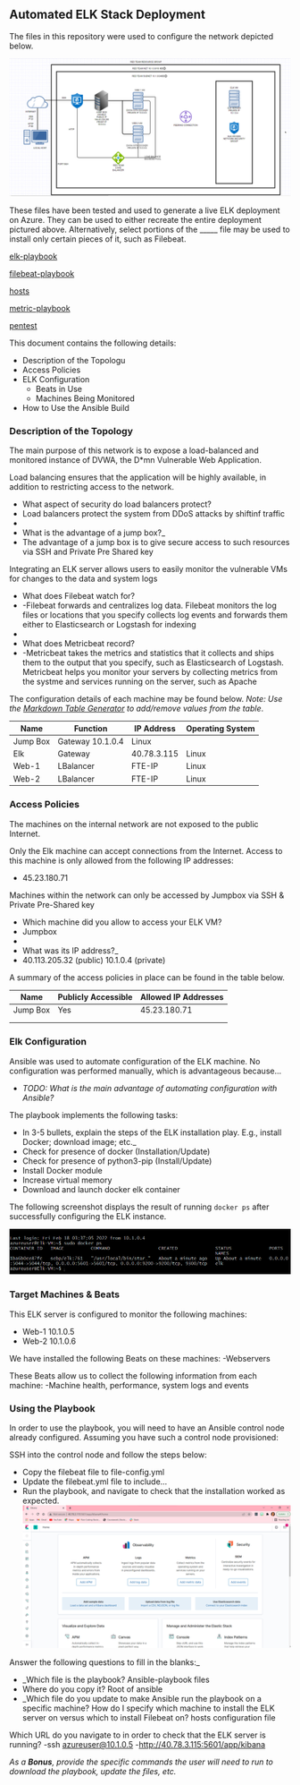 ## Automated ELK Stack Deployment

The files in this repository were used to configure the network depicted below.

![Network diagram](https://github.com/Chamilton86/Project-1/blob/f5fa373b9e119f96c1ac9d53f151bcb47aa18b43/Diagrams/UNIT%2012%20HW.png)

These files have been tested and used to generate a live ELK deployment on Azure. They can be used to either recreate the entire deployment pictured above. Alternatively, select portions of the _____ file may be used to install only certain pieces of it, such as Filebeat.

  [elk-playbook](https://github.com/shonham/Shontae-s-Cybersecurity-Project-1/blob/a7aa16cf635a87bcdcdc3475a98223c9344a9578/ansible/elk-playbook.yml)

[filebeat-playbook](https://github.com/Chamilton86/Project-1/blob/fb7afcfdabba40ed6090d01fbd3b1a00ecd738d9/Ansible/filebeat-playbook.yml)

[hosts](https://github.com/shonham/Shontae-s-Cybersecurity-Project-1/blob/ae948cf639794aa9497d8730318f2b50798dcdd8/ansible/hosts.yml)

[metric-playbook](https://github.com/shonham/Shontae-s-Cybersecurity-Project-1/blob/ae948cf639794aa9497d8730318f2b50798dcdd8/ansible/metric-playbook.yml)

[pentest](https://github.com/Chamilton86/Project-1/blob/65f9e08eda8b513021af2712f9be11d0c2c80523/Ansible/pentest.yml)





This document contains the following details:
- Description of the Topologu
- Access Policies
- ELK Configuration
  - Beats in Use
  - Machines Being Monitored
- How to Use the Ansible Build


### Description of the Topology

The main purpose of this network is to expose a load-balanced and monitored instance of DVWA, the D*mn Vulnerable Web Application.

Load balancing ensures that the application will be highly available, in addition to restricting access to the network.
- What aspect of security do load balancers protect? 
- Load balancers protect the system from DDoS attacks by shiftinf traffic
- 
- What is the advantage of a jump box?_
- The advantage of a jump box is to give secure access to such resources via SSH and Private Pre Shared key

Integrating an ELK server allows users to easily monitor the vulnerable VMs for changes to the data and system logs
- What does Filebeat watch for?
- -Filebeat forwards and centralizes log data.  Filebeat monitors the log files or locations that you specify collects log events and forwards them either to Elasticsearch or Logstash for indexing
- 
- What does Metricbeat record?
- -Metricbeat takes the metrics and statistics that it collects and ships them to the output that you specify, such as Elasticsearch of Logstash.  Metricbeat helps you monitor your servers by collecting metrics from the systme and services running on the server, such as Apache

The configuration details of each machine may be found below.
_Note: Use the [Markdown Table Generator](http://www.tablesgenerator.com/markdown_tables) to add/remove values from the table_.

| Name     | Function | IP Address | Operating System |
|----------|----------|------------|------------------|
| Jump Box | Gateway  10.1.0.4     | Linux            |
| Elk      | Gateway  | 40.78.3.115| Linux            |
| Web-1    | LBalancer| FTE-IP     | Linux            |
| Web-2    | LBalancer| FTE-IP     | Linux            |

### Access Policies

The machines on the internal network are not exposed to the public Internet. 

Only the Elk machine can accept connections from the Internet. Access to this machine is only allowed from the following IP addresses:
- 45.23.180.71

Machines within the network can only be accessed by Jumpbox via SSH & Private Pre-Shared key
- Which machine did you allow to access your ELK VM?
- Jumpbox
- 
-  What was its IP address?_
-  40.113.205.32 (public) 10.1.0.4 (private)

A summary of the access policies in place can be found in the table below.

| Name     | Publicly Accessible | Allowed IP Addresses |
|----------|---------------------|----------------------|
| Jump Box | Yes                 | 45.23.180.71         |
|          |                     |                      |
|          |                     |                      |

### Elk Configuration

Ansible was used to automate configuration of the ELK machine. No configuration was performed manually, which is advantageous because...
- _TODO: What is the main advantage of automating configuration with Ansible?_

The playbook implements the following tasks:
- In 3-5 bullets, explain the steps of the ELK installation play. E.g., install Docker; download image; etc._
- Check for presence of docker (Installation/Update)
- Check for presence of python3-pip (Install/Update)
- Install Docker module
- Increase virtual memory
- Download and launch docker elk container

The following screenshot displays the result of running `docker ps` after successfully configuring the ELK instance.

![Docker ps](https://github.com/shonham/Shontae-s-Cybersecurity-Project-1/blob/8573356a371266d9c31bd00b2386bedb29c34ddd/diagrams/Docker%20ps.png)

### Target Machines & Beats
This ELK server is configured to monitor the following machines:
- Web-1 10.1.0.5 
- Web-2 10.1.0.6

We have installed the following Beats on these machines:
-Webservers

These Beats allow us to collect the following information from each machine:
-Machine health, performance, system logs and events

### Using the Playbook
In order to use the playbook, you will need to have an Ansible control node already configured. Assuming you have such a control node provisioned: 

SSH into the control node and follow the steps below:
- Copy the filebeat file to file-config.yml
- Update the filebeat.yml file to include...
- Run the playbook, and navigate to check that the installation worked as expected.
![kibanaserver](https://github.com/shonham/Shontae-s-Cybersecurity-Project-1/blob/60d84b78333fafae4d4bba4a4df2463d74c25476/diagrams/kibanaserver.png)

Answer the following questions to fill in the blanks:_
- _Which file is the playbook? Ansible-playbook files
- Where do you copy it? Root of ansible
- _Which file do you update to make Ansible run the playbook on a specific machine? How do I specify which machine to install the ELK server on versus which to install Filebeat on? hosts configuration file

Which URL do you navigate to in order to check that the ELK server is running? 
-ssh azureuser@10.1.0.5
-http://40.78.3.115:5601/app/kibana

_As a **Bonus**, provide the specific commands the user will need to run to download the playbook, update the files, etc._
